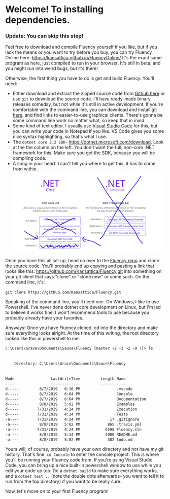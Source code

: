 # Welcome! To installing dependencies.

### Update: You can skip this step!

Feel free to download and compile Fluency yourself if you like, but if you lack the means or you want to try before you buy, you can try Fluency Online here: <https://kansattica.github.io/FluencyOnline/> It's the exact same program as here, just compiled to run in your browser. It's still in beta, and you might run into weird bugs, but it's there!

Otherwise, the first thing you have to do is get and build Fluency. You'll need:

- Either download and extract the zipped source code from [Github here](https://github.com/Kansattica/Fluency/archive/master.zip) or use `git` to download the source code. I'll have ready-made binary releases someday, but not while it's still in active development. If you're comfortable with the command line, you can download and install git [here](https://git-scm.com/downloads), and find links to easier-to-use graphical clients. There's gonna be some command line work no matter what, so keep that in mind.
- Some kind of text editor. I usually use [Visual Studio Code](https://code.visualstudio.com/) for this, but you can write your code in Notepad if you like. VS Code gives you some nice syntax highlighting, so that's what I use.
- The `dotnet core 2.2 SDK`- <https://dotnet.microsoft.com/download>. Look at the the column on the left. You don't want the full, non-core .NET framework for this. Make sure you get the SDK, because you will be compiling code.
- A song in your heart. I can't tell you where to get this, it has to come from within.
![Which button to click](/images/netcoresdk.png)

Once you have this all set up, head on over to the [Fluency repo](https://github.com/Kansattica/Fluency) and clone the source code. You'll probably end up copying and pasting a link that looks like this: <https://github.com/Kansattica/Fluency.git> into something on your git client that says "clone" or "clone new" or some such. On the command line, it's:

`git clone https://github.com/Kansattica/Fluency.git`

Speaking of the command line, you'll need one. On Windows, I like to use Powershell. I've never done dotnet core development on Linux, but I'm led to believe it works fine. I won't recommend tools to use because you probably already have your favorites.

Anyways! Once you have Fluency cloned, cd into the directory and make sure everything looks alright. At the time of this writing, the root directory looked like this in powershell to me.

```text
C:\Users\Grace\Documents\Sauce\Fluency [master ↑2 +3 ~2 -0 !]> ls


    Directory: C:\Users\Grace\Documents\Sauce\Fluency


Mode                LastWriteTime         Length Name
----                -------------         ------ ----
d-----         8/7/2019   6:10 PM                .vscode
d-----         8/7/2019   6:04 PM                Console
d-----         8/7/2019   6:04 PM                Documentation
d-----         8/8/2019   5:02 PM                Examples
d-----        7/31/2019   4:24 PM                Execution
d-----        7/31/2019   4:24 PM                Tests
-a----        7/31/2019   4:24 PM             17 .gitignore
-a----         8/8/2019   5:02 PM            865 .travis.yml
-a----        7/31/2019   4:24 PM           6598 Fluency.sln
-a----         8/8/2019   5:14 PM           4080 README.md
-a----         8/8/2019   5:02 PM            382 todo.md
```

Yours will, of course, probably have your own directory and not have my git history. That's fine. `cd Console` to enter the console project. This is where you'll be running your Fluency code from. If you're using Visual Studio Code, you can bring up a nice built-in powershell window to use while you edit your code up top. Do a `dotnet build` to make sure everything works, and a `dotnet test ..` (note the double dots afterwards- you want to tell it to run from the top directory) if you want to be really sure.

Now, let's move on to your first Fluency program!